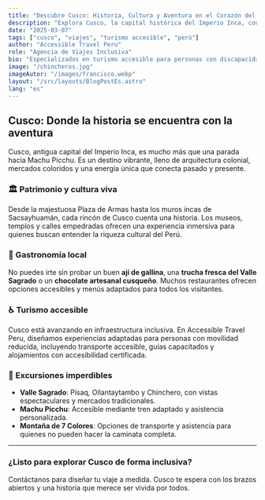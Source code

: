 ```yaml
---
title: "Descubre Cusco: Historia, Cultura y Aventura en el Corazón del Perú"
description: "Explora Cusco, la capital histórica del Imperio Inca, con experiencias accesibles, gastronomía local y paisajes inolvidables."
date: "2025-03-07"
tags: ["cusco", "viajes", "turismo accesible", "perú"]
author: "Accessible Travel Peru"
role: "Agencia de Viajes Inclusiva"
bio: "Especializados en turismo accesible para personas con discapacidad. Conectamos aventura y accesibilidad en todo el Perú."
image: "/chincheros.jpg"
imageAutor: "/images/francisco.webp"
layout: "/src/layouts/BlogPostEs.astro"
lang: "es"
---
```


## Cusco: Donde la historia se encuentra con la aventura

Cusco, antigua capital del Imperio Inca, es mucho más que una parada hacia Machu Picchu. Es un destino vibrante, lleno de arquitectura colonial, mercados coloridos y una energía única que conecta pasado y presente.

### 🏛️ Patrimonio y cultura viva

Desde la majestuosa Plaza de Armas hasta los muros incas de Sacsayhuamán, cada rincón de Cusco cuenta una historia. Los museos, templos y calles empedradas ofrecen una experiencia inmersiva para quienes buscan entender la riqueza cultural del Perú.

### 🍲 Gastronomía local

No puedes irte sin probar un buen **ají de gallina**, una **trucha fresca del Valle Sagrado** o un **chocolate artesanal cusqueño**. Muchos restaurantes ofrecen opciones accesibles y menús adaptados para todos los visitantes.

### ♿ Turismo accesible

Cusco está avanzando en infraestructura inclusiva. En Accessible Travel Peru, diseñamos experiencias adaptadas para personas con movilidad reducida, incluyendo transporte accesible, guías capacitados y alojamientos con accesibilidad certificada.

### 🌄 Excursiones imperdibles

- **Valle Sagrado**: Pisaq, Ollantaytambo y Chinchero, con vistas espectaculares y mercados tradicionales.
- **Machu Picchu**: Accesible mediante tren adaptado y asistencia personalizada.
- **Montaña de 7 Colores**: Opciones de transporte y asistencia para quienes no pueden hacer la caminata completa.

---

### ¿Listo para explorar Cusco de forma inclusiva?

Contáctanos para diseñar tu viaje a medida. Cusco te espera con los brazos abiertos y una historia que merece ser vivida por todos.

